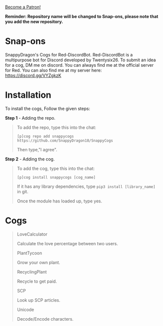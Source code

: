 <a href="https://www.patreon.com/bePatron?u=4352948" data-patreon-widget-type="become-patron-button">Become a Patron!</a>

**Reminder: Repository name will be changed to Snap-ons, please note that you add the new repository.**

# Snap-ons
SnappyDragon's Cogs for Red-DiscordBot. Red-DiscordBot is a multipurpose bot for Discord developed by Twentysix26.
To submit an idea for a cog, DM me on discord. You can always find me at the official server for Red. You can also find me at my server here: https://discord.gg/VYZgkzK

# Installation
To install the cogs, Follow the given steps:

**Step 1** - Adding the repo.
> To add the repo, type this into the chat:
> 
> ``[p]cog repo add snappycogs https://github.com/SnappyDragon18/SnappyCogs``
> 
> Then type,"I agree".

**Step 2** - Adding the cog.
> To add the cog, type this into the chat:
> 
> ``[p]cog install snappycogs [cog_name]``
> 
> If it has any library dependencies, type ``pip3 install [library_name]`` in git.
> 
> Once the module has loaded up, type yes.

# Cogs
> LoveCalculator
>
> Calculate the love percentage between two users.
>
> PlantTycoon
>
> Grow your own plant.
>
> RecyclingPlant
>
> Recycle to get paid.
>
> SCP
>
> Look up SCP articles.
>
> Unicode
>
> Decode/Encode characters.
